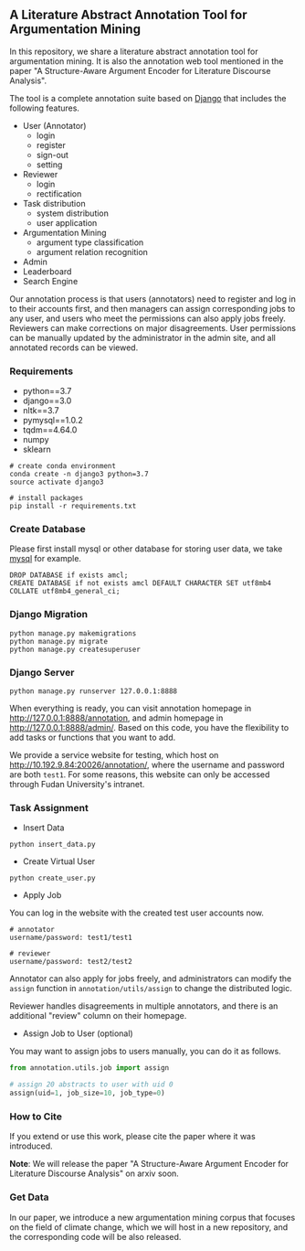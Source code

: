 ## A Literature Abstract Annotation Tool for Argumentation Mining

In this repository, we share a literature abstract annotation tool for argumentation mining. It is also the annotation web tool mentioned in the paper "A Structure-Aware Argument Encoder for Literature Discourse Analysis".    

The tool is a complete annotation suite based on [Django](https://www.djangoproject.com/) that includes the following features. 

- User (Annotator)
  - login
  - register
  - sign-out
  - setting
- Reviewer
  - login
  - rectification
- Task distribution
  - system distribution
  - user application
- Argumentation Mining
  - argument type classification
  - argument relation recognition
- Admin
- Leaderboard
- Search Engine

Our annotation process is that users (annotators) need to register and log in to their accounts first, and then managers can assign corresponding jobs to any user, and users who meet the permissions can also apply jobs freely. Reviewers can make corrections on major disagreements. User permissions can be manually updated by the administrator in the admin site, and all annotated records can be viewed.

### Requirements

- python==3.7
- django==3.0
- nltk==3.7
- pymysql==1.0.2
- tqdm==4.64.0
- numpy
- sklearn

```shell
# create conda environment
conda create -n django3 python=3.7
source activate django3

# install packages
pip install -r requirements.txt
```

### Create Database

Please first install mysql or other database for storing user data, we take [mysql](https://www.mysql.com/) for example.  

```mysql
DROP DATABASE if exists amcl;
CREATE DATABASE if not exists amcl DEFAULT CHARACTER SET utf8mb4 COLLATE utf8mb4_general_ci;
```

### Django Migration

```shell
python manage.py makemigrations
python manage.py migrate
python manage.py createsuperuser
```

### Django Server

```shell
python manage.py runserver 127.0.0.1:8888
```

When everything is ready, you can visit annotation homepage in http://127.0.0.1:8888/annotation, and admin homepage in http://127.0.0.1:8888/admin/. Based on this code, you have the flexibility to add tasks or functions that you want to add. 

We provide a service website for testing, which host on http://10.192.9.84:20026/annotation/, where the username and password are both `test1`. For some reasons, this website can only be accessed through Fudan University's intranet.

### Task Assignment

- Insert Data

```shell
python insert_data.py
```

- Create Virtual User

```shell
python create_user.py
```

- Apply Job

You can log in the website with the created test user accounts now. 

```
# annotator
username/password: test1/test1

# reviewer
username/password: test2/test2
```

Annotator can also apply for jobs freely, and administrators can modify the `assign` function in `annotation/utils/assign` to change the distributed logic. 

Reviewer handles disagreements in multiple annotators, and there is an additional "review" column on their homepage. 

- Assign Job to User (optional)

You may want to assign jobs to users manually, you can do it as follows.

```python
from annotation.utils.job import assign

# assign 20 abstracts to user with uid 0
assign(uid=1, job_size=10, job_type=0)
```

### How to Cite

If you extend or use this work, please cite the paper where it was introduced. 

**Note**: We will release the paper "A Structure-Aware Argument Encoder for Literature Discourse Analysis" on arxiv soon.

### Get Data

In our paper, we introduce a new argumentation mining corpus that focuses on the field of climate change, which we will host in a new repository, and the corresponding code will be also released.
